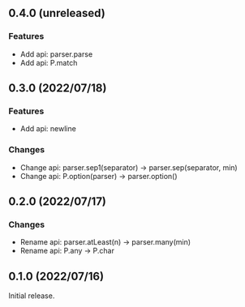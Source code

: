 <!--
## 0.x.x (unreleased)

### Features

### Improvements

### Changes

### Bugfixes

-->

## 0.4.0 (unreleased)

### Features
- Add api: parser.parse
- Add api: P.match

## 0.3.0 (2022/07/18)

### Features
- Add api: newline

### Changes
- Change api: parser.sep1(separator) -> parser.sep(separator, min)
- Change api: P.option(parser) -> parser.option()

## 0.2.0 (2022/07/17)

### Changes
- Rename api: parser.atLeast(n) -> parser.many(min)
- Rename api: P.any -> P.char

## 0.1.0 (2022/07/16)

Initial release.
